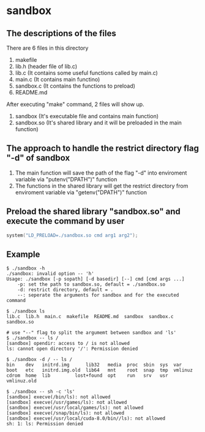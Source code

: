 # sandbox

## The descriptions of the files
There are 6 files in this directory
1. makefile
2. lib.h (header file of lib.c)
3. lib.c (It contains some useful functions called by main.c)
4. main.c (It contains main functino)
5. sandbox.c (It contains the functions to preload)
6. README.md

After executing "make" command, 2 files will show up.
1. sandbox (It's executable file and contains main function)
2. sandbox.so (It's shared library and it will be preloaded in the main function)

## The approach to handle the restrict directory flag "-d" of sandbox
1. The main function will save the path of the flag "-d" into enviroment variable via "putenv("DPATH")" function<br>
2. The functions in the shared library will get the restrict directory from enviroment variable via "getenv("DPATH")" function
## Preload the shared library "sandbox.so" and execute the command by user
```C
system("LD_PRELOAD=./sandbox.so cmd arg1 arg2");
```
## Example
```console
$ ./sandbox -h
./sandbox: invalid option -- 'h'
Usage: ./sandbox [-p sopath] [-d basedir] [--] cmd [cmd args ...]
	-p: set the path to sandbox.so, default = ./sandbox.so
	-d: restrict directory, default = .
	--: seperate the arguments for sandbox and for the executed command

$ ./sandbox ls
lib.c  lib.h  main.c  makefile	README.md  sandbox  sandbox.c  sandbox.so

# use "--" flag to split the argumemt between sandbox and 'ls'
$ ./sandbox -- ls /
[sandbox] opendir: access to / is not allowed
ls: cannot open directory '/': Permission denied

$ ./sandbox -d / -- ls /
bin    dev   initrd.img      lib32	 media	proc  sbin  sys  var
boot   etc   initrd.img.old  lib64	 mnt	root  snap  tmp  vmlinuz
cdrom  home  lib	     lost+found  opt	run   srv   usr  vmlinuz.old

$ ./sandbox -- sh -c 'ls'
[sandbox] execve(/bin/ls): not allowed
[sandbox] execve(/usr/games/ls): not allowed
[sandbox] execve(/usr/local/games/ls): not allowed
[sandbox] execve(/snap/bin/ls): not allowed
[sandbox] execve(/usr/local/cuda-8.0/bin//ls): not allowed
sh: 1: ls: Permission denied
```
